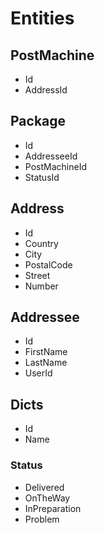 # Entities

## PostMachine
- Id
- AddressId

## Package
- Id
- AddresseeId
- PostMachineId
- StatusId

## Address
- Id
- Country
- City
- PostalCode
- Street
- Number

## Addressee
- Id
- FirstName
- LastName
- UserId

## Dicts
- Id
- Name

### Status
- Delivered
- OnTheWay
- InPreparation
- Problem